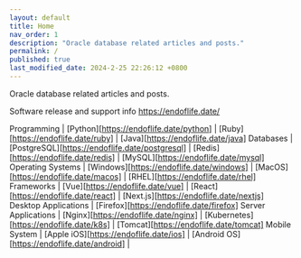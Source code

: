 ```yaml
---
layout: default
title: Home
nav_order: 1
description: "Oracle database related articles and posts."
permalink: /
published: true
last_modified_date: 2024-2-25 22:26:12 +0800
---
```


Oracle database related articles and posts.

Software release and support info
https://endoflife.date/

Programming           | [Python][https://endoflife.date/python] | [Ruby][https://endoflife.date/ruby] | [Java][https://endoflife.date/java] 
Databases             | [PostgreSQL][https://endoflife.date/postgresql] | [Redis][https://endoflife.date/redis] | [MySQL][https://endoflife.date/mysql]
Operating Systems     | [Windows][https://endoflife.date/windows] | [MacOS][https://endoflife.date/macos] | [RHEL][https://endoflife.date/rhel]
Frameworks            | [Vue][https://endoflife.date/vue] | [React][https://endoflife.date/react] | [Next.js][https://endoflife.date/nextjs] 
Desktop Applications  | [Firefox][https://endoflife.date/firefox] 
Server Applications   | [Nginx][https://endoflife.date/nginx] | [Kubernetes][https://endoflife.date/k8s] | [Tomcat][https://endoflife.date/tomcat] 
Mobile System         | [Apple iOS][https://endoflife.date/ios] | [Android OS][https://endoflife.date/android] | 
